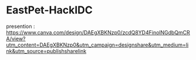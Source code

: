 # EastPet-HackIDC
 
 presention :
 https://www.canva.com/design/DAEgXBKNzp0/zcdQ8YD4FinolNGdbQmCRA/view?utm_content=DAEgXBKNzp0&utm_campaign=designshare&utm_medium=link&utm_source=publishsharelink
